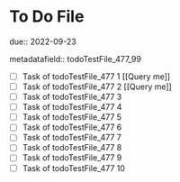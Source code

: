 # To Do File

due:: 2022-09-23

metadatafield:: todoTestFile_477_99

- [ ] Task of todoTestFile_477 1 [[Query me]]
- [ ] Task of todoTestFile_477 2 [[Query me]]
- [ ] Task of todoTestFile_477 3
- [ ] Task of todoTestFile_477 4
- [ ] Task of todoTestFile_477 5
- [ ] Task of todoTestFile_477 6
- [ ] Task of todoTestFile_477 7
- [ ] Task of todoTestFile_477 8
- [ ] Task of todoTestFile_477 9
- [ ] Task of todoTestFile_477 10